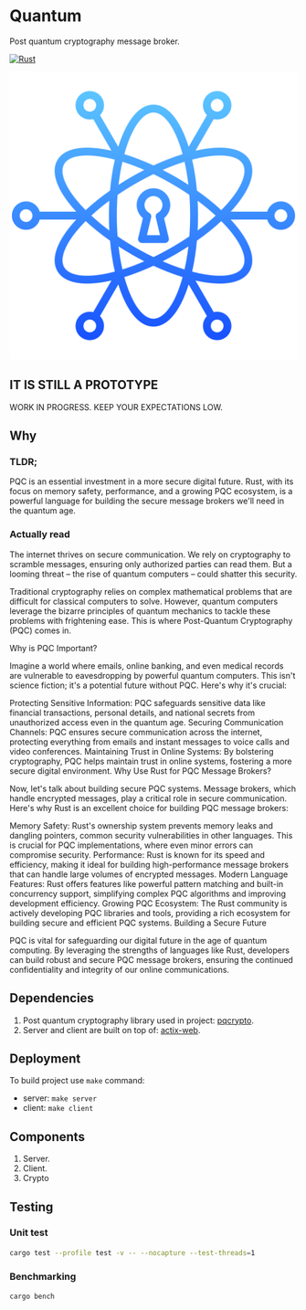 # Quantum

Post quantum cryptography message broker.

[![Rust](https://github.com/bartossh/quantum/actions/workflows/rust.yml/badge.svg)](https://github.com/bartossh/quantum/actions/workflows/rust.yml)

![Quantum Logo](https://github.com/bartossh/quantum/blob/main/assets/quantum.png)

## IT IS STILL A PROTOTYPE

WORK IN PROGRESS. KEEP YOUR EXPECTATIONS LOW.

## Why

### TLDR;

PQC is an essential investment in a more secure digital future. Rust, with its focus on memory safety, performance, and a growing PQC ecosystem, is a powerful language for building the secure message brokers we'll need in the quantum age.

### Actually read

The internet thrives on secure communication. We rely on cryptography to scramble messages, ensuring only authorized parties can read them. But a looming threat – the rise of quantum computers – could shatter this security.

Traditional cryptography relies on complex mathematical problems that are difficult for classical computers to solve. However, quantum computers leverage the bizarre principles of quantum mechanics to tackle these problems with frightening ease. This is where Post-Quantum Cryptography (PQC) comes in.

Why is PQC Important?

Imagine a world where emails, online banking, and even medical records are vulnerable to eavesdropping by powerful quantum computers. This isn't science fiction; it's a potential future without PQC. Here's why it's crucial:

Protecting Sensitive Information: PQC safeguards sensitive data like financial transactions, personal details, and national secrets from unauthorized access even in the quantum age.
Securing Communication Channels: PQC ensures secure communication across the internet, protecting everything from emails and instant messages to voice calls and video conferences.
Maintaining Trust in Online Systems: By bolstering cryptography, PQC helps maintain trust in online systems, fostering a more secure digital environment.
Why Use Rust for PQC Message Brokers?

Now, let's talk about building secure PQC systems. Message brokers, which handle encrypted messages, play a critical role in secure communication. Here's why Rust is an excellent choice for building PQC message brokers:

Memory Safety: Rust's ownership system prevents memory leaks and dangling pointers, common security vulnerabilities in other languages. This is crucial for PQC implementations, where even minor errors can compromise security.
Performance: Rust is known for its speed and efficiency, making it ideal for building high-performance message brokers that can handle large volumes of encrypted messages.
Modern Language Features: Rust offers features like powerful pattern matching and built-in concurrency support, simplifying complex PQC algorithms and improving development efficiency.
Growing PQC Ecosystem: The Rust community is actively developing PQC libraries and tools, providing a rich ecosystem for building secure and efficient PQC systems.
Building a Secure Future

PQC is vital for safeguarding our digital future in the age of quantum computing. By leveraging the strengths of languages like Rust, developers can build robust and secure PQC message brokers, ensuring the continued confidentiality and integrity of our online communications.

## Dependencies

1. Post quantum cryptography library used in project: [pqcrypto](https://docs.rs/pqcrypto/latest/pqcrypto/index.html).
2. Server and client are built on top of: [actix-web](https://github.com/actix/actix-web).

## Deployment

To build project use `make` command:

- server: `make server`
- client: `make client`

## Components

1. Server.
2. Client.
3. Crypto

## Testing


### Unit test

```sh
cargo test --profile test -v -- --nocapture --test-threads=1
```

### Benchmarking

```sh
cargo bench 
```